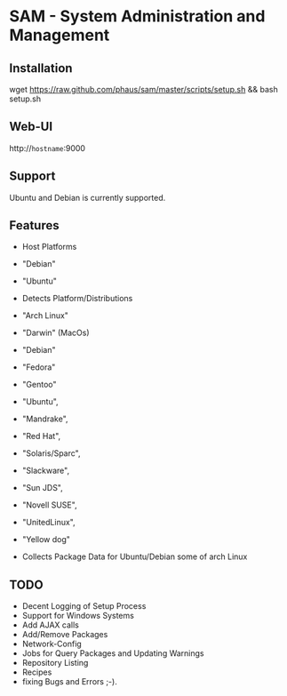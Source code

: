 # SAM - System Administration and Management

## Installation

wget https://raw.github.com/phaus/sam/master/scripts/setup.sh && bash setup.sh

## Web-UI

http://`hostname`:9000

## Support

Ubuntu and Debian is currently supported.


## Features

* Host Platforms
 * "Debian"
 * "Ubuntu"
 
* Detects Platform/Distributions
 * "Arch Linux"
 * "Darwin" (MacOs)
 * "Debian"
 * "Fedora"
 * "Gentoo"
 * "Ubuntu",
 * "Mandrake",
 * "Red Hat",
 * "Solaris/Sparc",
 * "Slackware",
 * "Sun JDS",
 * "Novell SUSE",
 * "UnitedLinux",
 * "Yellow dog"

* Collects Package Data for Ubuntu/Debian some of arch Linux

## TODO

* Decent Logging of Setup Process
* Support for Windows Systems
* Add AJAX calls
* Add/Remove Packages
* Network-Config
* Jobs for Query Packages and Updating Warnings
* Repository Listing
* Recipes
* fixing Bugs and Errors ;-).
